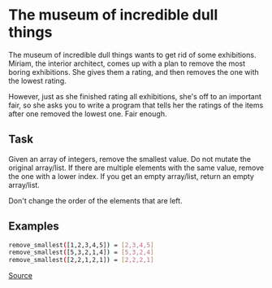 # The museum of incredible dull things

The museum of incredible dull things wants to get rid of some
exhibitions. Miriam, the interior architect, comes up with a
plan to remove the most boring exhibitions. She gives them a rating,
and then removes the one with the lowest rating.

However, just as she finished rating all exhibitions, she's off to
an important fair, so she asks you to write a program that tells her
the ratings of the items after one removed the lowest one. Fair enough.

## Task

Given an array of integers, remove the smallest value. Do not mutate
the original array/list. If there are multiple elements with the same
value, remove the one with a lower index. If you get an empty array/list,
return an empty array/list.

Don't change the order of the elements that are left.

## Examples

```bash
remove_smallest([1,2,3,4,5]) = [2,3,4,5]
remove_smallest([5,3,2,1,4]) = [5,3,2,4]
remove_smallest([2,2,1,2,1]) = [2,2,2,1]
```

[Source](https://www.codewars.com/kata/563cf89eb4747c5fb100001b)
